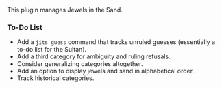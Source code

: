 This plugin manages Jewels in the Sand.

### To-Do List

* Add a `jits guess` command that tracks unruled guesses (essentially a to-do list for the Sultan).
* Add a third category for ambiguity and ruling refusals.
* Consider generalizing categories altogether.
* Add an option to display jewels and sand in alphabetical order.
* Track historical categories.
